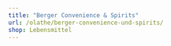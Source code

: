 ```yaml
---
title: "Berger Convenience & Spirits"
url: /olathe/berger-convenience-und-spirits/
shop: Lebensmittel
---
```

